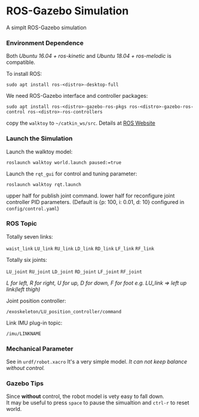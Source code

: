 # ROS-Gazebo Simulation  

A simplt ROS-Gazebo simulation 

### Environment Dependence

Both *Ubuntu 16.04 + ros-kinetic* and *Ubuntu 18.04 + ros-melodic* is compatible.

To install ROS:

`sudo apt install ros-<distro>-desktop-full`

We need ROS-Gazebo interface and controller packages:

`sudo apt install ros-<distro>-gazebo-ros-pkgs ros-<distro>-gazebo-ros-control ros-<distro>-ros-controllers` 

copy the `walktoy` to `~/catkin_ws/src`. Details at [ROS Website](http://wiki.ros.org/ROS/Tutorials/InstallingandConfiguringROSEnvironment#Creat-a-ROS-Worksapce)

### Launch the Simulation

Launch the walktoy model:

`roslaunch walktoy world.launch paused:=true`

Launch the `rqt_gui` for control and tuning parameter:

`roslaunch walktoy rqt.launch`

upper half for publish joint command.
lower half for reconfigure joint controller PID parameters.
(Default is {p: 100, i: 0.01, d: 10} configured in `config/control.yaml`)

### ROS Topic 

Totally seven links:

`waist_link` `LU_link` `RU_link` `LD_link` `RD_link` `LF_link` `RF_link`

Totally six joints:

 `LU_joint` `RU_joint` `LD_joint` `RD_joint` `LF_joint` `RF_joint`

*L for left, R for right, U for up, D for down, F for foot*
*e.g. LU_link => left up link(left thigh)*

Joint position controller:

```
/exoskeleton/LU_position_controller/command
```

Link IMU plug-in topic:

`/imu/LINKNAME`

### Mechanical Parameter

See in `urdf/robot.xacro`
It's a very simple model.
*It can not keep balance _without_ control.*

### Gazebo Tips  

Since **without** control, the robot model is vety easy to fall down.  
It may be useful to press `space` to pause the simualtion and `ctrl-r` to reset world. 

